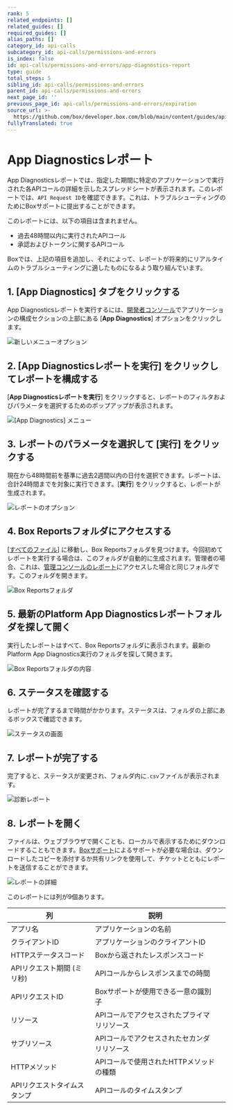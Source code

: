 ```yaml
---
rank: 5
related_endpoints: []
related_guides: []
required_guides: []
alias_paths: []
category_id: api-calls
subcategory_id: api-calls/permissions-and-errors
is_index: false
id: api-calls/permissions-and-errors/app-diagnostics-report
type: guide
total_steps: 5
sibling_id: api-calls/permissions-and-errors
parent_id: api-calls/permissions-and-errors
next_page_id: ''
previous_page_id: api-calls/permissions-and-errors/expiration
source_url: >-
  https://github.com/box/developer.box.com/blob/main/content/guides/api-calls/permissions-and-errors/app-diagnostics-report.md
fullyTranslated: true
---
```

# App Diagnosticsレポート

App Diagnosticsレポートでは、指定した期間に特定のアプリケーションで実行された各APIコールの詳細を示したスプレッドシートが表示されます。このレポートでは、`API Request ID`を確認できます。これは、トラブルシューティングのためにBoxサポートに提出することができます。

<Message type="warning">

このレポートには、以下の項目は含まれません。

* 過去48時間以内に実行されたAPIコール
* 承認およびトークンに関するAPIコール

Boxでは、上記の項目を追加し、それによって、レポートが将来的にリアルタイムのトラブルシューティングに適したものになるよう取り組んでいます。

</Message>

## 1. \[**App Diagnostics**] タブをクリックする

App Diagnosticsレポートを実行するには、[開発者コンソール][console]でアプリケーションの構成セクションの上部にある \[**App Diagnostics**] オプションをクリックします。

<ImageFrame center shadow>

![新しいメニューオプション](./images/New-Menu-Option.png)

</ImageFrame>

## 2. \[**App Diagnosticsレポートを実行**] をクリックしてレポートを構成する

\[**App Diagnosticsレポートを実行**] をクリックすると、レポートのフィルタおよびパラメータを選択するためのポップアップが表示されます。

<ImageFrame center shadow>

![\[App Diagnostics\] メニュー](./images/Menu-Option-Screen.png)

</ImageFrame>

## 3. レポートのパラメータを選択して \[**実行**] をクリックする

現在から48時間前を基準に過去2週間以内の日付を選択できます。レポートは、合計24時間までを対象に実行できます。\[**実行**] をクリックすると、レポートが生成されます。

<ImageFrame center shadow>

![レポートのオプション](./images/Report-Option-Screen.png)

</ImageFrame>

## 4. Box Reportsフォルダにアクセスする

\[[すべてのファイル][allfiles]] に移動し、Box Reportsフォルダを見つけます。今回初めてレポートを実行する場合は、このフォルダが自動的に生成されます。管理者の場合、これは、[管理コンソールのレポート][reports]にアクセスした場合と同じフォルダです。このフォルダを開きます。

<ImageFrame center shadow>

![Box Reportsフォルダ](./images/Box-Report-Folder.png)

</ImageFrame>

## 5. 最新のPlatform App Diagnosticsレポートフォルダを探して開く

実行したレポートはすべて、Box Reportsフォルダに表示されます。最新のPlatform App Diagnostics実行のフォルダを探して開きます。

<ImageFrame center shadow>

![Box Reportsフォルダの内容](./images/Box-Report-Folder-Contents.png)

</ImageFrame>

## 6. ステータスを確認する

レポートが完了するまで時間がかかります。ステータスは、フォルダの上部にあるボックスで確認できます。

<ImageFrame center shadow>

![ステータスの画面](./images/App-Diagnostics-Status.png)

</ImageFrame>

## 7. レポートが完了する

完了すると、ステータスが変更され、フォルダ内に`.csv`ファイルが表示されます。

<ImageFrame center shadow>

![診断レポート](./images/Diagnostics-Report.png)

</ImageFrame>

## 8. レポートを開く

ファイルは、ウェブブラウザで開くことも、ローカルで表示するためにダウンロードすることもできます。[Boxサポート][support]によるサポートが必要な場合は、ダウンロードしたコピーを添付するか共有リンクを使用して、チケットとともにレポートを送信することができます。

<ImageFrame center shadow>

![レポートの詳細](./images/Report-Details.png)

</ImageFrame>

このレポートには列が9個あります。

| 列                | 説明                      |   |
| ---------------- | ----------------------- | - |
| アプリ名             | アプリケーションの名前             |   |
| クライアントID         | アプリケーションのクライアントID       |   |
| HTTPステータスコード     | Boxから返されたレスポンスコード       |   |
| APIリクエスト期間 (ミリ秒) | APIコールからレスポンスまでの時間      |   |
| APIリクエストID       | Boxサポートが使用できる一意の識別子     |   |
| リソース             | APIコールでアクセスされたプライマリリソース |   |
| サブリソース           | APIコールでアクセスされたセカンダリリソース |   |
| HTTPメソッド         | APIコールで使用されたHTTPメソッドの種類 |   |
| APIリクエストタイムスタンプ  | APIコールのタイムスタンプ          |   |

[support]: https://support.box.com/hc/en-us/requests/new

[console]: https://app.box.com/developers/console

[allfiles]: https://app.box.com/folder/0

<!-- i18n-enable localize-links -->

[reports]: https://support.box.com/hc/ja/articles/360043696534-レポートの実行

<!-- i18n-disable localize-links -->
